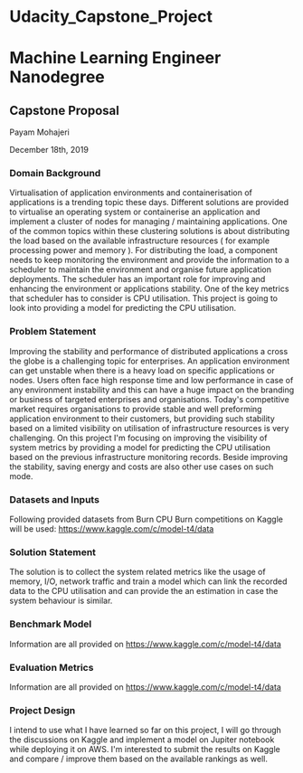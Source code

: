 # Udacity_Capstone_Project

# Machine Learning Engineer Nanodegree
## Capstone Proposal
Payam Mohajeri

December 18th, 2019

### Domain Background
Virtualisation of application environments and containerisation of applications is a trending topic these days. Different solutions are provided to virtualise an operating system or containerise an application and implement a cluster of nodes for managing / maintaining applications. One of the common topics within these clustering solutions is about distributing the load based on the available infrastructure resources ( for example processing power and memory ). For distributing the load, a component needs to keep monitoring the environment and provide the information to a scheduler to maintain the environment and organise future application deployments. The scheduler has an important role for improving and enhancing the environment or applications stability. One of the key metrics that scheduler has to consider is CPU utilisation. This project is going to look into providing a model for predicting the CPU utilisation. 

### Problem Statement
Improving the stability and performance of distributed applications a cross the globe is a challenging topic for enterprises. An application environment can get unstable when there is a heavy load on specific applications or nodes. Users often face high response time and low performance in case of any environment instability and this can have a huge impact on the branding or business of targeted enterprises and organisations. Today's competitive market requires organisations to provide stable and well preforming application environment to their customers, but providing such stability based on a limited visibility on utilisation of infrastructure resources is very challenging. On this project I'm focusing on improving the visibility of system metrics by providing a model for predicting the CPU utilisation based on the previous infrastructure monitoring records. Beside improving the stability, saving energy and costs are also other use cases on such mode.

### Datasets and Inputs
Following provided datasets from Burn CPU Burn competitions on Kaggle will be used:
https://www.kaggle.com/c/model-t4/data

### Solution Statement
The solution is to collect the system related metrics like the usage of memory, I/O, network traffic and train a model which can link the recorded data to the CPU utilisation and can provide the an estimation in case the system behaviour is similar.

### Benchmark Model
Information are all provided on https://www.kaggle.com/c/model-t4/data

### Evaluation Metrics
Information are all provided on https://www.kaggle.com/c/model-t4/data

### Project Design
I intend to use what I have learned so far on this project, I will go through the discussions on Kaggle and implement a model on Jupiter notebook while deploying it on AWS. I'm interested to submit the results on Kaggle and compare / improve them based on the available rankings as well.
